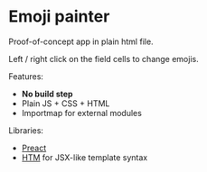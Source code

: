 # Emoji painter

Proof-of-concept app in plain html file.

Left / right click on the field cells to change emojis.

Features:
- **No build step**
- Plain JS + CSS + HTML
- Importmap for external modules

Libraries:
- [Preact](https://preactjs.com/)
- [HTM](https://github.com/developit/htm) for JSX-like template syntax
